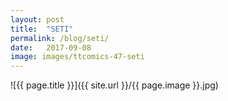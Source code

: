 ```yaml
---
layout: post
title:  "SETI"
permalink: /blog/seti/
date:   2017-09-08
image: images/ttcomics-47-seti
---
```

![{{ page.title }}]({{ site.url }}/{{ page.image }}.jpg)
